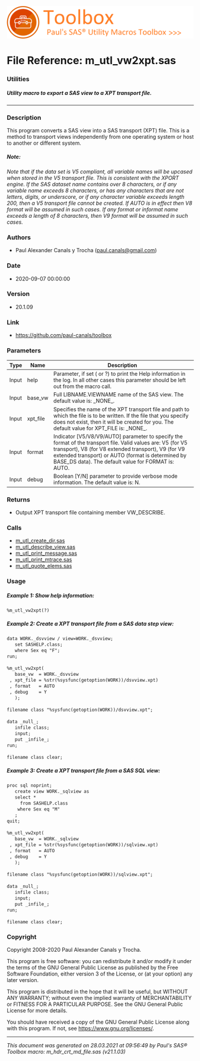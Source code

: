 ![../misc/images/doc_banner.png](../misc/images/doc_banner.png)
# 
# File Reference: m_utl_vw2xpt.sas

### Utilities

##### Utility macro to export a SAS view to a XPT transport file.

***

### Description
This program converts a SAS view into a SAS transport (XPT) file. This is a method to transport views independently from one operating system or host to another or different system.

##### *Note:*
*Note that if the data set is V5 compliant, all variable names will be upcased when stored in the V5 transport file. This is consistent with the XPORT engine. If the SAS dataset name contains over 8 characters, or if any variable name exceeds 8 characters, or has any characters that are not letters, digits, or underscore, or if any character variable exceeds length 200, then a V5 transport file cannot be created. If AUTO is in effect then V8 format will be assumed in such cases. If any format or informat name exceeds a length of 8 characters, then V9 format will be assumed in such cases.*

### Authors
* Paul Alexander Canals y Trocha (paul.canals@gmail.com)

### Date
* 2020-09-07 00:00:00

### Version
* 20.1.09

### Link
* https://github.com/paul-canals/toolbox

### Parameters
| Type | Name | Description |
| ---- | ---- | ----------- |
| Input | help | Parameter, if set ( or ?) to print the Help information in the log. In all other cases this parameter should be left out from the macro call. |
| Input | base_vw | Full LIBNAME.VIEWNAME name of the SAS view. The default value is: \_NONE\_. |
| Input | xpt_file | Specifies the name of the XPT transport file and path to which the file is to be written. If the file that you specify does not exist, then it will be created for you. The default value for XPT_FILE is: \_NONE\_. |
| Input | format | Indicator [V5/V8/V9/AUTO] parameter to specify the format of the transport file. Valid values are: V5 (for V5 transport), V8 (for V8 extended transport), V9 (for V9 extended transport) or AUTO (format is determined by BASE_DS data). The default value for FORMAT is: AUTO. |
| Input | debug | Boolean [Y/N] parameter to provide verbose mode information. The default value is: N. |

### Returns
* Output XPT transport file containing member VW_DESCRIBE.

### Calls
* [m_utl_create_dir.sas](m_utl_create_dir.md)
* [m_utl_describe_view.sas](m_utl_describe_view.md)
* [m_utl_print_message.sas](m_utl_print_message.md)
* [m_utl_print_mtrace.sas](m_utl_print_mtrace.md)
* [m_utl_quote_elems.sas](m_utl_quote_elems.md)

### Usage

##### Example 1: Show help information:
```sas
%m_utl_vw2xpt(?)
```

##### Example 2: Create a XPT transport file from a SAS data step view:
```sas
data WORK._dsvview / view=WORK._dsvview;
   set SASHELP.class;
   where Sex eq "F";
run;

%m_utl_vw2xpt(
   base_vw  = WORK._dsvview
 , xpt_file = %str(%sysfunc(getoption(WORK))/dsvview.xpt)
 , format   = AUTO
 , debug    = Y
   );

filename class "%sysfunc(getoption(WORK))/dsvview.xpt";

data _null_;
   infile class;
   input;
   put _infile_;
run;

filename class clear;
```

##### Example 3: Create a XPT transport file from a SAS SQL view:
```sas
proc sql noprint;
   create view WORK._sqlview as
   select *
     from SASHELP.class
    where Sex eq "M"
   ;
quit;

%m_utl_vw2xpt(
   base_vw  = WORK._sqlview
 , xpt_file = %str(%sysfunc(getoption(WORK))/sqlview.xpt)
 , format   = AUTO
 , debug    = Y
   );

filename class "%sysfunc(getoption(WORK))/sqlview.xpt";

data _null_;
   infile class;
   input;
   put _infile_;
run;

filename class clear;
```

### Copyright
Copyright 2008-2020 Paul Alexander Canals y Trocha. 
 
This program is free software: you can redistribute it and/or modify 
it under the terms of the GNU General Public License as published by 
the Free Software Foundation, either version 3 of the License, or 
(at your option) any later version. 
 
This program is distributed in the hope that it will be useful, 
but WITHOUT ANY WARRANTY; without even the implied warranty of 
MERCHANTABILITY or FITNESS FOR A PARTICULAR PURPOSE. See the 
GNU General Public License for more details. 
 
You should have received a copy of the GNU General Public License 
along with this program. If not, see <https://www.gnu.org/licenses/>. 


***
*This document was generated on 28.03.2021 at 09:56:49  by Paul's SAS&reg; Toolbox macro: m_hdr_crt_md_file.sas (v21.1.03)*
